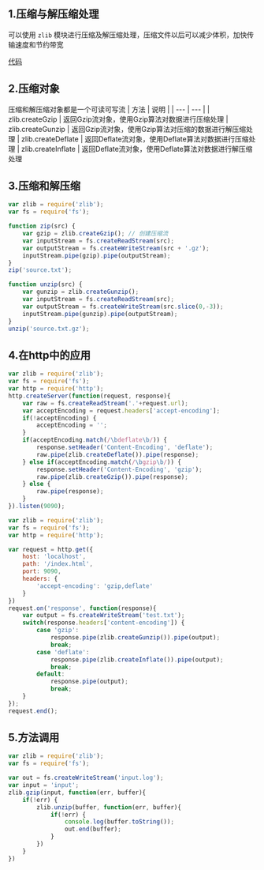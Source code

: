 ## 1.压缩与解压缩处理
可以使用 `zlib` 模块进行压缩及解压缩处理，压缩文件以后可以减少体积，加快传输速度和节约带宽

[代码](https://github.com/zhufengnodejs/static-server/tree/master/lesson/zlib)

## 2.压缩对象
压缩和解压缩对象都是一个可读可写流
| 方法 | 说明 |
| --- | --- |
| zlib.createGzip | 返回Gzip流对象，使用Gzip算法对数据进行压缩处理
| zlib.createGunzip | 返回Gzip流对象，使用Gzip算法对压缩的数据进行解压缩处理
| zlib.createDeflate | 返回Deflate流对象，使用Deflate算法对数据进行压缩处理
| zlib.createInflate | 返回Deflate流对象，使用Deflate算法对数据进行解压缩处理

## 3.压缩和解压缩
```js
var zlib = require('zlib');
var fs = require('fs');

function zip(src) {
    var gzip = zlib.createGzip(); // 创建压缩流
    var inputStream = fs.createReadStream(src);
    var outputStream = fs.createWriteStream(src + '.gz');
    inputStream.pipe(gzip).pipe(outputStream);
}
zip('source.txt');

function unzip(src) {
    var gunzip = zlib.createGunzip();
    var inputStream = fs.createReadStream(src);
    var outputStream = fs.createWriteStream(src.slice(0,-3));
    inputStream.pipe(gunzip).pipe(outputStream);
}
unzip('source.txt.gz');
```
## 4.在http中的应用
```js
var zlib = require('zlib');
var fs = require('fs');
var http = require('http');
http.createServer(function(request, response){
    var raw = fs.createReadStream('.'+request.url);
    var acceptEncoding = request.headers['accept-encoding'];
    if(!acceptEncoding) {
        acceptEncoding = '';
    }
    if(acceptEncoding.match(/\bdeflate\b/)) {
        response.setHeader('Content-Encoding', 'deflate');
        raw.pipe(zlib.createDeflate()).pipe(response);
    } else if(acceptEncoding.match(/\bgzip\b/)) {
        response.setHeader('Content-Encoding', 'gzip');
        raw.pipe(zlib.createGzip()).pipe(response);
    } else {
        raw.pipe(response);
    }
}).listen(9090);
```
```js
var zlib = require('zlib');
var fs = require('fs');
var http = require('http');

var request = http.get({
    host: 'localhost',
    path: '/index.html',
    port: 9090,
    headers: {
        'accept-encoding': 'gzip,deflate'
    }
})
request.on('response', function(response){
    var output = fs.createWriteStream('test.txt');
    switch(response.headers['content-encoding']) {
        case 'gzip':
            response.pipe(zlib.createGunzip()).pipe(output);
            break;
        case 'deflate':
            response.pipe(zlib.createInflate()).pipe(output);
            break;
        default:
            response.pipe(output);
            break;
    }
});
request.end();
```
## 5.方法调用
```js
var zlib = require('zlib');
var fs = require('fs');

var out = fs.createWriteStream('input.log');
var input = 'input';
zlib.gzip(input, function(err, buffer){
    if(!err) {
        zlib.unzip(buffer, function(err, buffer){
            if(!err) {
                console.log(buffer.toString());
                out.end(buffer);
            }
        })
    }
})
```